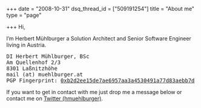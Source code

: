 +++
date = "2008-10-31"
dsq_thread_id = ["509191254"]
title = "About me"
type = "page"

+++
Hi, 

I&#8217;m Herbert M&uuml;hlburger a Solution Architect and Senior Software Engineer living in Austria.

<pre>
DI Herbert M&uuml;hlburger, BSc
Am Quellenhof 2/3
8301 Laßnitzh&ouml;he
mail (at) muehlburger.at
PGP Fingerprint: <a href="https://keyserver.ubuntu.com/pks/lookup?search=0x83AEBB7D&op=vindex&fingerprint=on">0xb2d2ee15de7ae6957aa3a4530491a77d83aebb7d</a>
</pre>

If you want to get in contact with me just drop me a message below or contact me on [Twitter (hmuehlburger)][1].

[1]: http://twitter.com/hmuehlburger "http://www.twitter.com/hmuehlburger"